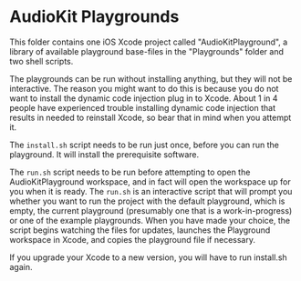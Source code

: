 AudioKit Playgrounds
====================

This folder contains one iOS Xcode project called "AudioKitPlayground", a library of available playground base-files in the "Playgrounds" folder and two shell scripts.

The playgrounds can be run without installing anything, but they will not be interactive.  The reason you might want to do this is because you do not want to install the dynamic code injection plug in to Xcode.   About 1 in 4 people have experienced trouble installing dynamic code injection that results in needed to reinstall Xcode, so bear that in mind when you attempt it.

The `install.sh` script needs to be run just once, before you can run the playground.  It will install the prerequisite software.

The `run.sh` script needs to be run before attempting to open the AudioKitPlayground workspace, and in fact will open the workspace up for you when it is ready.  The `run.sh` is an interactive script that will prompt you whether you want to run the project with the default playground, which is empty, the current playground (presumably one that is a work-in-progress) or one of the example playgrounds.  When you have made your choice, the script begins watching the files for updates,  launches the Playground workspace in Xcode, and copies the playground file if necessary.

If you upgrade your Xcode to a new version, you will have to run install.sh again.
